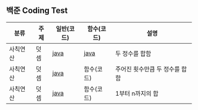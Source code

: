 ## 백준 Coding Test

| 분류     | 주제 | 일반(코드)                                      | 함수(코드)                                      | 설명                           |
| -------- | ---- | ----------------------------------------------- | ----------------------------------------------- | ------------------------------ |
| 사칙연산 | 덧셈 | [java](https://www.acmicpc.net/source/51273159) | [java](https://www.acmicpc.net/source/51273253) | 두 정수를 합함                 |
| 사칙연산 | 덧셈 | [java](https://www.acmicpc.net/source/51296223) | 함수(코드)                                      | 주어진 횟수만큼 두 정수를 합함 |
| 사칙연산 | 덧셈 | [java](https://www.acmicpc.net/source/51308059) | 함수(코드)                                      | 1부터 n까지의 합               |
